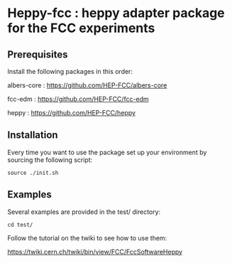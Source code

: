 Heppy-fcc : heppy adapter package for the FCC experiments
================================================================

Prerequisites
-------------

Install the following packages in this order: 

albers-core : https://github.com/HEP-FCC/albers-core

fcc-edm : https://github.com/HEP-FCC/fcc-edm

heppy : https://github.com/HEP-FCC/heppy


Installation
------------

Every time you want to use the package set up your environment by sourcing
the following script:

    source ./init.sh


Examples
--------

Several examples are provided in the test/ directory:

    cd test/

Follow the tutorial on the twiki to see how to use them:

https://twiki.cern.ch/twiki/bin/view/FCC/FccSoftwareHeppy


